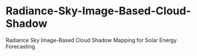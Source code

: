 # Radiance-Sky-Image-Based-Cloud-Shadow
Radiance Sky Image-Based Cloud Shadow Mapping for Solar Energy Forecasting
